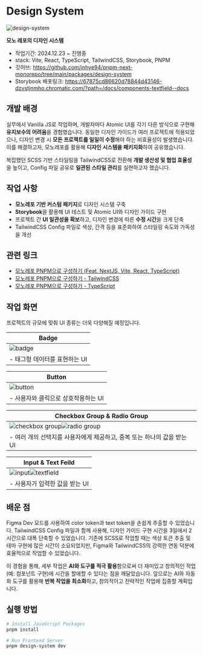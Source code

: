 # Design System

![design-system](https://github.com/user-attachments/assets/1bc245a9-ec5b-4db9-8739-5efc976f1b21)

**모노 레포의 디자인 시스템**

- 작업기간: 2024.12.23 ~ 진행중
- stack: Vite, React, TypeScript, TailwindCSS, Storybook, PNPM
- 깃허브: https://github.com/inhye94/pnpm-next-monorepo/tree/main/packages/design-system
- Storybook 배포링크: https://67875cd86620d78844d43146-dzvstjnmho.chromatic.com/?path=/docs/components-textfield--docs

## 개발 배경

실무에서 Vanilla JS로 작업하며, 개발자마다 Atomic UI를 각기 다른 방식으로 구현해 **유지보수의 어려움**을 경험했습니다. 동일한 디자인 가이드가 여러 프로젝트에 적용되었으나, 디자인 변경 시 **모든 프로젝트를 일일이 수정**해야 하는 비효율성이 발생했습니다.
이를 해결하고자, 모노레포를 활용해 **디자인 시스템을 패키지화**하여 공유했습니다.

복잡했던 SCSS 기반 스타일링을 TailwindCSS로 전환해 **개발 생산성 및 협업 효율성**을 높이고, Config 파일 공유로 **일관된 스타일 관리**를 실현하고자 했습니다.

## 작업 사항

- **모노레포 기반 커스텀 패키지**로 디자인 시스템 구축
- **Storybook**을 활용해 UI 테스트 및 Atomic UI와 디자인 가이드 구현
- 프로젝트 간 **UI 일관성을 확보**하고, 디자인 변경에 따른 **수정 시간**을 크게 단축
- TailwindCSS Config 파일로 색상, 간격 등을 표준화하여 스타일링 속도와 가독성을 개선

## 관련 링크

- [모노레포 PNPM으로 구성하기 (Feat. NextJS, Vite, React, TypeScript)](https://velog.io/@inhye94/%EB%AA%A8%EB%85%B8%EB%A0%88%ED%8F%AC-PNPM%EC%9C%BC%EB%A1%9C-%EA%B5%AC%EC%84%B1%ED%95%98%EA%B8%B0-Feat.-NextJS-Vite-React-TypeScript)
- [모노레포 PNPM으로 구성하기 - TailwindCSS](https://velog.io/@inhye94/%EB%AA%A8%EB%85%B8%EB%A0%88%ED%8F%AC-PNPM%EC%9C%BC%EB%A1%9C-%EA%B5%AC%EC%84%B1%ED%95%98%EA%B8%B0-TailwindCSS)
- [모노레포 PNPM으로 구성하기 - TypeScript](https://velog.io/@inhye94/%EB%AA%A8%EB%85%B8%EB%A0%88%ED%8F%AC-PNPM%EC%9C%BC%EB%A1%9C-%EA%B5%AC%EC%84%B1%ED%95%98%EA%B8%B0-TypeScript)

## 작업 화면

프로젝트의 규모에 맞춰 UI 종류는 더욱 다양해질 예정입니다.

| Badge                                                                                     |
| ----------------------------------------------------------------------------------------- |
| ![badge](https://github.com/user-attachments/assets/ed129376-c615-4d1c-a5fe-38c44cb72003) |
| - 태그형 데이터를 표현하는 UI                                                             |

| Button                                                                                     |
| ------------------------------------------------------------------------------------------ |
| ![button](https://github.com/user-attachments/assets/31704a10-a869-4db4-b62e-8611f30dcb0e) |
| - 사용자와 클릭으로 상호작용하는 UI                                                        |

| Checkbox Group & Radio Group                                                                                                                                                                      |
| ------------------------------------------------------------------------------------------------------------------------------------------------------------------------------------------------- |
| ![checkbox group](https://github.com/user-attachments/assets/f4c4cf3a-5cb3-4611-bce1-cce1618ee224)![radio group](https://github.com/user-attachments/assets/26750d17-dcda-413e-8ddb-b8a8f9b18870) |
| - 여러 개의 선택지를 사용자에게 제공하고, 중복 또는 하나의 값을 받는 UI                                                                                                                           |

| Input & Text Feild                                                                                                                                                                     |
| -------------------------------------------------------------------------------------------------------------------------------------------------------------------------------------- |
| ![input](https://github.com/user-attachments/assets/24d232af-b6f3-4429-9f3e-2512f6867794)![textfield](https://github.com/user-attachments/assets/8d0d598e-ccba-4237-b488-71bb80e2a6af) |
| - 사용자가 입력한 값을 받는 UI                                                                                                                                                         |

## 배운 점

Figma Dev 모드를 사용하여 color token과 text token을 손쉽게 추출할 수 있었습니다. TailwindCSS Config 파일과 함께 사용해, 디자인 가이드 구현 시간을 3일에서 2시간으로 대폭 단축할 수 있었습니다. 기존에 SCSS로 작업할 때는 색상 토큰 추출 및 테마 구현에 많은 시간이 소요되었지만, Figma와 TailwindCSS의 강력한 연동 덕분에 효율적으로 작업할 수 있었습니다.

이 경험을 통해, 세부 작업은 **AI와 도구를 적극 활용**함으로써 더 재미있고 창의적인 작업(예: 컴포넌트 구현)에 시간을 할애할 수 있다는 점을 깨달았습니다.
앞으로는 AI와 자동화 도구를 활용해 **반복 작업을 최소화**하고, 창의적이고 전략적인 작업에 집중할 계획입니다.

## 실행 방법

```bash
# Install JavaScript Packages
pnpm install

# Run Frontend Server
pnpm design-system dev
```

